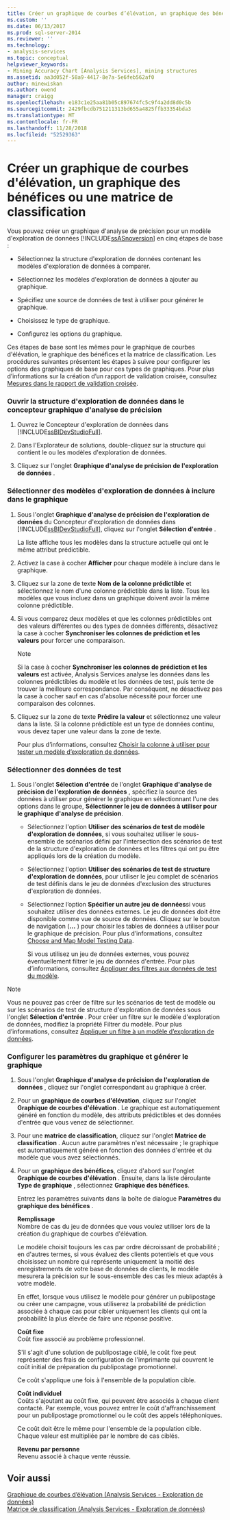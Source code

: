 ```yaml
---
title: Créer un graphique de courbes d’élévation, un graphique des bénéfices ou une matrice de Classification | Microsoft Docs
ms.custom: ''
ms.date: 06/13/2017
ms.prod: sql-server-2014
ms.reviewer: ''
ms.technology:
- analysis-services
ms.topic: conceptual
helpviewer_keywords:
- Mining Accuracy Chart [Analysis Services], mining structures
ms.assetid: aa3d052f-58a9-4417-8e7a-5e6feb562af0
author: minewiskan
ms.author: owend
manager: craigg
ms.openlocfilehash: e183c1e25aa81b05c897674fc5c9f4a2dd8d0c5b
ms.sourcegitcommit: 2429fbcdb751211313bd655a4825ffb33354bda3
ms.translationtype: MT
ms.contentlocale: fr-FR
ms.lasthandoff: 11/28/2018
ms.locfileid: "52529363"
---
```

# <a name="create-a-lift-chart-profit-chart-or-classification-matrix"></a>Créer un graphique de courbes d'élévation, un graphique des bénéfices ou une matrice de classification
  Vous pouvez créer un graphique d'analyse de précision pour un modèle d'exploration de données [!INCLUDE[ssASnoversion](../../includes/ssasnoversion-md.md)] en cinq étapes de base :  
  
-   Sélectionnez la structure d'exploration de données contenant les modèles d'exploration de données à comparer.  
  
-   Sélectionnez les modèles d'exploration de données à ajouter au graphique.  
  
-   Spécifiez une source de données de test à utiliser pour générer le graphique.  
  
-   Choisissez le type de graphique.  
  
-   Configurez les options du graphique.  
  
 Ces étapes de base sont les mêmes pour le graphique de courbes d'élévation, le graphique des bénéfices et la matrice de classification. Les procédures suivantes présentent les étapes à suivre pour configurer les options des graphiques de base pour ces types de graphiques. Pour plus d’informations sur la création d’un rapport de validation croisée, consultez [Mesures dans le rapport de validation croisée](measures-in-the-cross-validation-report.md).  
  
### <a name="open-the-mining-structure-in-the-accuracy-chart-designer"></a>Ouvrir la structure d'exploration de données dans le concepteur graphique d'analyse de précision  
  
1.  Ouvrez le Concepteur d'exploration de données dans [!INCLUDE[ssBIDevStudioFull](../../includes/ssbidevstudiofull-md.md)].  
  
2.  Dans l'Explorateur de solutions, double-cliquez sur la structure qui contient le ou les modèles d'exploration de données.  
  
3.  Cliquez sur l'onglet **Graphique d'analyse de précision de l'exploration de données** .  
  
### <a name="select-mining-models-for-inclusion-in-the-chart"></a>Sélectionner des modèles d'exploration de données à inclure dans le graphique  
  
1.  Sous l'onglet **Graphique d'analyse de précision de l'exploration de données** du Concepteur d'exploration de données dans [!INCLUDE[ssBIDevStudioFull](../../includes/ssbidevstudiofull-md.md)], cliquez sur l'onglet **Sélection d'entrée** .  
  
     La liste affiche tous les modèles dans la structure actuelle qui ont le même attribut prédictible.  
  
2.  Activez la case à cocher **Afficher** pour chaque modèle à inclure dans le graphique.  
  
3.  Cliquez sur la zone de texte **Nom de la colonne prédictible** et sélectionnez le nom d'une colonne prédictible dans la liste. Tous les modèles que vous incluez dans un graphique doivent avoir la même colonne prédictible.  
  
4.  Si vous comparez deux modèles et que les colonnes prédictibles ont des valeurs différentes ou des types de données différents, désactivez la case à cocher **Synchroniser les colonnes de prédiction et les valeurs** pour forcer une comparaison.  
  
    > [!NOTE]  
    >  Si la case à cocher **Synchroniser les colonnes de prédiction et les valeurs** est activée, Analysis Services analyse les données dans les colonnes prédictibles du modèle et les données de test, puis tente de trouver la meilleure correspondance. Par conséquent, ne désactivez pas la case à cocher sauf en cas d'absolue nécessité pour forcer une comparaison des colonnes.  
  
5.  Cliquez sur la zone de texte **Prédire la valeur** et sélectionnez une valeur dans la liste. Si la colonne prédictible est un type de données continu, vous devez taper une valeur dans la zone de texte.  
  
     Pour plus d’informations, consultez [Choisir la colonne à utiliser pour tester un modèle d’exploration de données](choose-the-column-to-use-for-testing-a-mining-model.md).  
  
### <a name="select-testing-data"></a>Sélectionner des données de test  
  
1.  Sous l'onglet **Sélection d'entrée** de l'onglet **Graphique d'analyse de précision de l'exploration de données** , spécifiez la source des données à utiliser pour générer le graphique en sélectionnant l'une des options dans le groupe, **Sélectionner le jeu de données à utiliser pour le graphique d'analyse de précision**.  
  
    -   Sélectionnez l'option **Utiliser des scénarios de test de modèle d'exploration de données**, si vous souhaitez utiliser le sous-ensemble de scénarios défini par l'intersection des scénarios de test de la structure d'exploration de données et les filtres qui ont pu être appliqués lors de la création du modèle.  
  
    -   Sélectionnez l'option **Utiliser des scénarios de test de structure d'exploration de données**, pour utiliser le jeu complet de scénarios de test définis dans le jeu de données d'exclusion des structures d'exploration de données.  
  
    -   Sélectionnez l’option **Spécifier un autre jeu de données**si vous souhaitez utiliser des données externes.  Le jeu de données doit être disponible comme vue de source de données.   Cliquez sur le bouton de navigation (**...** ) pour choisir les tables de données à utiliser pour le graphique de précision. Pour plus d’informations, consultez [Choose and Map Model Testing Data](choose-and-map-model-testing-data.md).  
  
         Si vous utilisez un jeu de données externes, vous pouvez éventuellement filtrer le jeu de données d'entrée. Pour plus d’informations, consultez [Appliquer des filtres aux données de test du modèle](apply-filters-to-model-testing-data.md).  
  
> [!NOTE]  
>  Vous ne pouvez pas créer de filtre sur les scénarios de test de modèle ou sur les scénarios de test de structure d'exploration de données sous l'onglet **Sélection d'entrée** . Pour créer un filtre sur le modèle d'exploration de données, modifiez la propriété Filtrer du modèle. Pour plus d’informations, consultez [Appliquer un filtre à un modèle d’exploration de données](apply-a-filter-to-a-mining-model.md).  
  
### <a name="configure-chart-settings-and-generate-the-chart"></a>Configurer les paramètres du graphique et générer le graphique  
  
1.  Sous l'onglet **Graphique d'analyse de précision de l'exploration de données** , cliquez sur l'onglet correspondant au graphique à créer.  
  
2.  Pour un **graphique de courbes d'élévation**, cliquez sur l'onglet **Graphique de courbes d'élévation** . Le graphique est automatiquement généré en fonction du modèle, des attributs prédictibles et des données d'entrée que vous venez de sélectionner.  
  
3.  Pour une **matrice de classification**, cliquez sur l'onglet **Matrice de classification** . Aucun autre paramètres n'est nécessaire ; le graphique est automatiquement généré en fonction des données d'entrée et du modèle que vous avez sélectionnés.  
  
4.  Pour un **graphique des bénéfices**, cliquez d'abord sur l'onglet **Graphique de courbes d'élévation** . Ensuite, dans la liste déroulante **Type de graphique** , sélectionnez **Graphique des bénéfices**.  
  
     Entrez les paramètres suivants dans la boîte de dialogue **Paramètres du graphique des bénéfices** .  
  
     **Remplissage**  
     Nombre de cas du jeu de données que vous voulez utiliser lors de la création du graphique de courbes d'élévation.  
  
     Le modèle choisit toujours les cas par ordre décroissant de probabilité ; en d'autres termes, si vous évaluez des clients potentiels et que vous choisissez un nombre qui représente uniquement la moitié des enregistrements de votre base de données de clients, le modèle mesurera la précision sur le sous-ensemble des cas les mieux adaptés à votre modèle.  
  
     En effet, lorsque vous utilisez le modèle pour générer un publipostage ou créer une campagne, vous utiliserez la probabilité de prédiction associée à chaque cas pour cibler uniquement les clients qui ont la probabilité la plus élevée de faire une réponse positive.  
  
     **Coût fixe**  
     Coût fixe associé au problème professionnel.  
  
     S'il s'agit d'une solution de publipostage ciblé, le coût fixe peut représenter des frais de configuration de l'imprimante qui couvrent le coût initial de préparation du publipostage promotionnel.  
  
     Ce coût s'applique une fois à l'ensemble de la population cible.  
  
     **Coût individuel**  
     Coûts s'ajoutant au coût fixe, qui peuvent être associés à chaque client contacté. Par exemple, vous pouvez entrer le coût d'affranchissement pour un publipostage promotionnel ou le coût des appels téléphoniques.  
  
     Ce coût doit être le même pour l'ensemble de la population cible. Chaque valeur est multipliée par le nombre de cas ciblés.  
  
     **Revenu par personne**  
     Revenu associé à chaque vente réussie.  
  
## <a name="see-also"></a>Voir aussi  
 [Graphique de courbes d’élévation &#40;Analysis Services - Exploration de données&#41;](lift-chart-analysis-services-data-mining.md)   
 [Matrice de classification &#40;Analysis Services - Exploration de données&#41;](classification-matrix-analysis-services-data-mining.md)  
  
  
